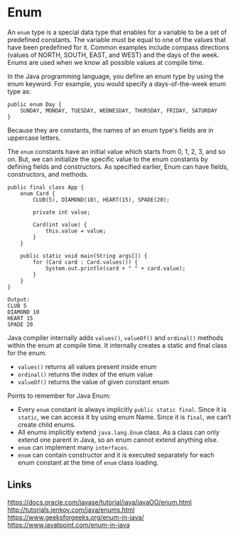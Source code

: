 # Enum

An `enum` type is a special data type that enables for a variable to be a set of predefined constants. The variable must be equal to one of the values that have been predefined for it. Common examples include compass directions (values of NORTH, SOUTH, EAST, and WEST) and the days of the week. Enums are used when we know all possible values at compile time.

In the Java programming language, you define an enum type by using the enum keyword. For example, you would specify a days-of-the-week enum type as:
```
public enum Day {
    SUNDAY, MONDAY, TUESDAY, WEDNESDAY, THURSDAY, FRIDAY, SATURDAY 
}
```
Because they are constants, the names of an enum type's fields are in uppercase letters.

The `enum` constants have an initial value which starts from 0, 1, 2, 3, and so on. But, we can initialize the specific value to the enum constants by defining fields and constructors. As specified earlier, Enum can have fields, constructors, and methods.

```
public final class App {
    enum Card {
        CLUB(5), DIAMOND(10), HEART(15), SPADE(20);

        private int value;

        Card(int value) {
            this.value = value;
        }
    }

    public static void main(String args[]) {
        for (Card card : Card.values()) {
            System.out.println(card + " " + card.value);
        }
    }
}

Output:
CLUB 5
DIAMOND 10
HEART 15
SPADE 20
```

Java compiler internally adds `values()`, `valueOf()` and `ordinal()` methods within the enum at compile time. It internally creates a static and final class for the enum.
- `values()` returns all values present inside enum
- `ordinal()` returns the index of the enum value
- `valueOf()` returns the value of given constant enum

Points to remember for Java Enum:
- Every `enum` constant is always implicitly `public static final`. Since it is `static`, we can access it by using enum Name. Since it is `final`, we can’t create child enums.
- All enums implicitly extend `java.lang.Enum` class. As a class can only extend one parent in Java, so an enum cannot extend anything else.
- `enum` can implement many `interfaces`.
- `enum` can contain constructor and it is executed separately for each enum constant at the time of `enum` class loading.

## Links
https://docs.oracle.com/javase/tutorial/java/javaOO/enum.html  
http://tutorials.jenkov.com/java/enums.html  
https://www.geeksforgeeks.org/enum-in-java/  
https://www.javatpoint.com/enum-in-java  
